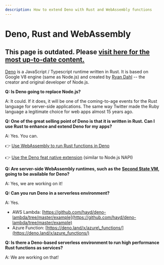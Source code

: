 ```yaml
---
description: How to extend Deno with Rust and WebAssembly functions
---
```


# Deno, Rust and WebAssembly

## This page is outdated. Please [visit here for the most up-to-date content.](https://www.secondstate.io/articles/deno-rust-and-webassembly/)

[Deno](https://deno.land/) is a JavaScript / Typescript runtime written in Rust. It is based on Google V8 engine \(same as Node.js\) and created by [Ryan Dahl](https://en.wikipedia.org/wiki/Ryan_Dahl) -- the creator and original developer of Node.js.

**Q: Is Deno going to replace Node.js?** 

A: It could. If it does, it will be one of the coming-to-age events for the Rust language for server-side applications. The same way Twitter made the Ruby language a legitimate choice for web apps almost 15 years ago.  

**Q: One of the great selling point of Deno is that it is written in Rust. Can I use Rust to enhance and extend Deno for my apps?** 

A: Yes. You can.

👉 [Use WebAssembly to run Rust functions in Deno](https://dev.to/lampewebdev/writing-webassembly-in-rust-and-runing-it-in-deno-144j)

👉 [Use the Deno feat native extension](https://github.com/denoland/deno/pull/3372) \(similar to Node.js NAPI\)

**Q: Are server-side WebAssembly runtimes, such as the** [**Second State VM**](https://cloud.secondstate.io/server-side-webassembly/getting-started)**, going to be available for Deno?**

A: Yes, we are working on it!

**Q: Can you run Deno in a serverless environment?**

A: Yes.

* AWS Lambda: [https://github.com/hayd/deno-lambda/tree/master/example](https://github.com/hayd/deno-lambda/tree/master/example)
* Azure Function: [https://deno.land/x/azure\_functions/](https://deno.land/x/azure_functions/)

**Q: Is there a Deno-based serverless environment to run high performance Rust functions as services?**

A: We are working on that!



